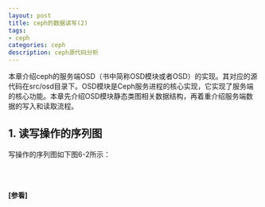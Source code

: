 ```yaml
---
layout: post
title: ceph的数据读写(2)
tags:
- ceph
categories: ceph
description: ceph源代码分析
---
```



本章介绍ceph的服务端OSD（书中简称OSD模块或者OSD）的实现。其对应的源代码在src/osd目录下。OSD模块是Ceph服务进程的核心实现，它实现了服务端的核心功能。本章先介绍OSD模块静态类图相关数据结构，再着重介绍服务端数据的写入和读取流程。

<!-- more -->


## 1. 读写操作的序列图
写操作的序列图如下图6-2所示：









<br />
<br />

**[参看]**





<br />
<br />
<br />

